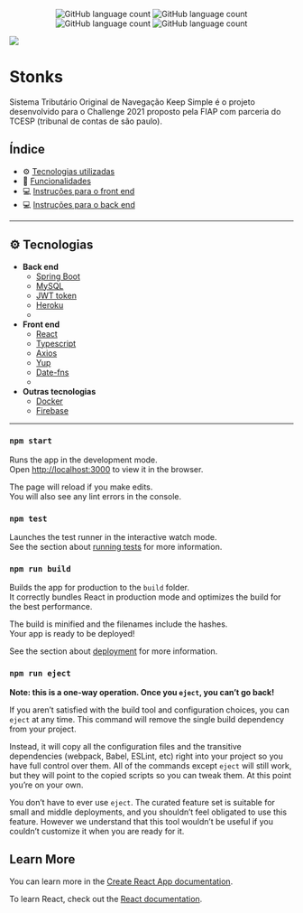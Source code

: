 <p align="center"> 
<img alt="GitHub language count" src="https://img.shields.io/github/languages/count/STONKS-ia/stonks-ui">
<img alt="GitHub language count" src="https://img.shields.io/github/languages/top/STONKS-ia/stonks-ui">
<img alt="GitHub language count" src="https://img.shields.io/github/repo-size/STONKS-ia/stonks-ui">
<img alt="GitHub language count" src="https://img.shields.io/github/last-commit/STONKS-ia/stonks-ui">
</p>
  

![](https://prnt.sc/214a5v3)

# Stonks 
Sistema Tributário Original de Navegação Keep Simple é o projeto desenvolvido para o Challenge 2021 proposto pela FIAP com parceria do TCESP (tribunal de contas de são paulo).

## Índice
- ⚙ [Tecnologias utilizadas](#-tecnologias)
- 🚀 [Funcionalidades](#-funcionalidades)
- 💻 [Instruções para o front end](#-instruções-para-o-front-end)
- 💻 [Instruções para o back end](#-instruções-para-o-back-end)

---

## ⚙ Tecnologias
  - **Back end**
    - [Spring Boot](https://nodejs.org/en/)
    - [MySQL](https://www.mongodb.com/)
    - [JWT token](https://jestjs.io/)
    - [Heroku](https://aws.amazon.com/pt/ses/)
    - 
  - **Front end**
    - [React](https://reactjs.org/)
    - [Typescript](https://www.typescriptlang.org/)
    - [Axios](https://github.com/axios/axios)
    - [Yup](https://www.npmjs.com/package/yup)
    - [Date-fns](https://date-fns.org/)
    - 
  - **Outras tecnologias**
    - [Docker](https://www.docker.com/)
    - [Firebase](https://www.docker.com/)


---

### `npm start`

Runs the app in the development mode.\
Open [http://localhost:3000](http://localhost:3000) to view it in the browser.

The page will reload if you make edits.\
You will also see any lint errors in the console.

### `npm test`

Launches the test runner in the interactive watch mode.\
See the section about [running tests](https://facebook.github.io/create-react-app/docs/running-tests) for more information.

### `npm run build`

Builds the app for production to the `build` folder.\
It correctly bundles React in production mode and optimizes the build for the best performance.

The build is minified and the filenames include the hashes.\
Your app is ready to be deployed!

See the section about [deployment](https://facebook.github.io/create-react-app/docs/deployment) for more information.

### `npm run eject`

**Note: this is a one-way operation. Once you `eject`, you can’t go back!**

If you aren’t satisfied with the build tool and configuration choices, you can `eject` at any time. This command will remove the single build dependency from your project.

Instead, it will copy all the configuration files and the transitive dependencies (webpack, Babel, ESLint, etc) right into your project so you have full control over them. All of the commands except `eject` will still work, but they will point to the copied scripts so you can tweak them. At this point you’re on your own.

You don’t have to ever use `eject`. The curated feature set is suitable for small and middle deployments, and you shouldn’t feel obligated to use this feature. However we understand that this tool wouldn’t be useful if you couldn’t customize it when you are ready for it.

## Learn More

You can learn more in the [Create React App documentation](https://facebook.github.io/create-react-app/docs/getting-started).

To learn React, check out the [React documentation](https://reactjs.org/).
